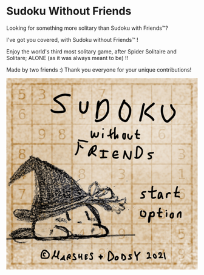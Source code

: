 # Sudoku Without Friends

Looking for something more solitary than Sudoku with Friends™? 

I've got you covered, with Sudoku without Friends™ !

Enjoy the world's third most solitary game, after Spider Solitaire and Solitare; ALONE (as it was always meant to be) !!

Made by two friends :) Thank you everyone for your unique contributions!

![titlescreen](assets/titleScreen.png)
